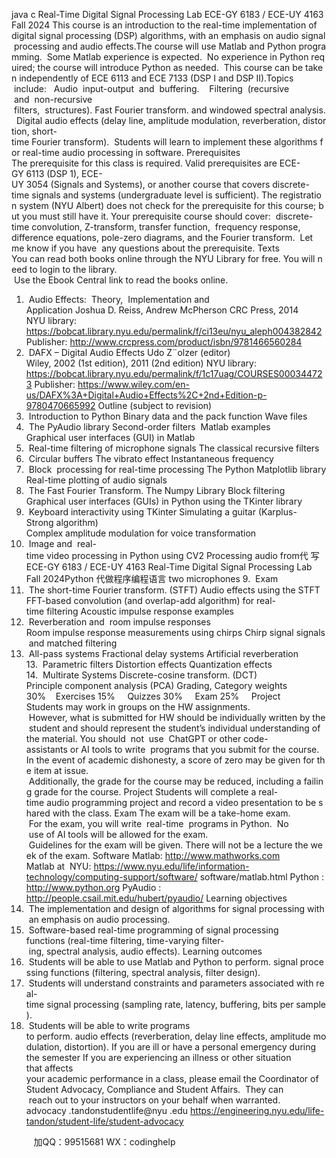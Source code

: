 java c
Real-Time Digital Signal Processing Lab 
ECE-GY 6183 / ECE-UY 4163 
Fall 2024
This course is an introduction to the real-time implementation of digital signal processing (DSP) algorithms, with an emphasis on audio signal processing and audio effects.The course will use Matlab and Python programming.  Some Matlab experience is expected.  No experience in Python required; the course will introduce Python as needed.  This course can be taken independently of ECE 6113 and ECE 7133 (DSP I and DSP II).Topics  include:   Audio  input-output  and  buffering.    Filtering  (recursive  and  non-recursive  filters,  structures). Fast Fourier transform. and windowed spectral analysis.  Digital audio effects (delay line, amplitude modulation, reverberation, distortion, short-time Fourier transform).  Students will learn to implement these algorithms for real-time audio processing in software.
Prerequisites The prerequisite for this class is required. Valid prerequisites are ECE-GY 6113 (DSP 1), ECE-UY 3054 (Signals and Systems), or another course that covers discrete-time signals and systems (undergraduate level is sufficient). The registration system (NYU Albert) does not check for the prerequisite for this course; but you must still have it. Your prerequisite course should cover:  discrete-time convolution, Z-transform, transfer function,  frequency response, difference equations, pole-zero diagrams, and the Fourier transform.  Let me know if you have  any questions about the prerequisite.
Texts 
You can read both books online through the NYU Library for free. You will need to login to the library.  Use the Ebook Central link to read the books online.
1.  Audio Effects:  Theory,  Implementation and Application Joshua D. Reiss, Andrew McPherson
CRC Press, 2014
NYU library: https://bobcat.library.nyu.edu/permalink/f/ci13eu/nyu_aleph004382842 
Publisher: http://www.crcpress.com/product/isbn/9781466560284 
2.  DAFX – Digital Audio Effects Udo Z¨olzer (editor)
Wiley, 2002 (1st edition), 2011 (2nd edition)
NYU library: https://bobcat.library.nyu.edu/permalink/f/1c17uag/COURSES000344723 
Publisher: https://www.wiley.com/en-us/DAFX%3A+Digital+Audio+Effects%2C+2nd+Edition-p-9780470665992 
Outline (subject to revision) 
1.  Introduction to Python
Binary data and the pack function
Wave files
2.  The PyAudio library Second-order filters  Matlab examples
Graphical user interfaces (GUI) in Matlab
3.  Real-time filtering of microphone signals The classical recursive filters
4.  Circular buffers
The vibrato effect
Instantaneous frequency
5.  Block  processing for real-time processing The Python Matplotlib library
Real-time plotting of audio signals
6.  The Fast Fourier Transform.	
The Numpy Library Block filtering
Graphical user interfaces (GUIs) in Python using the TKinter library
7.  Keyboard interactivity using TKinter
Simulating a guitar (Karplus-Strong algorithm)
Complex amplitude modulation for voice transformation
8.  Image and  real-time video processing in Python using CV2 Processing audio from代 写ECE-GY 6183 / ECE-UY 4163 Real-Time Digital Signal Processing Lab Fall 2024Python
代做程序编程语言 two microphones
9.  Exam
10.  The short-time Fourier transform. (STFT) Audio effects using the STFT
FFT-based convolution (and overlap-add algorithm) for real-time filtering Acoustic impulse response examples
11.  Reverberation and  room impulse responses
Room impulse response measurements using chirps Chirp signal signals and matched filtering
12.  All-pass systems
Fractional delay systems Artificial reverberation
13.  Parametric filters
Distortion effects
Quantization effects
14.  Multirate Systems
Discrete-cosine transform. (DCT)
Principle component analysis (PCA)
Grading, Category weights 
30%    Exercises
15%     Quizzes
30%     Exam
25%     Project
Students may work in groups on the HW assignments.  However, what is submitted for HW should be individually written by the student and should represent the student’s individual understanding of the material.
You should  not  use  ChatGPT or other code-assistants or AI tools to write  programs that you submit for the course.
In the event of academic dishonesty, a score of zero may be given for the item at issue.  Additionally, the grade for the course may be reduced, including a failing grade for the course.
Project 
Students will complete a real-time audio programming project and record a video presentation to be shared with the class.
Exam The exam will be a take-home exam.  For the exam, you will write  real-time  programs in Python.  No  use of AI tools will be allowed for the exam.  Guidelines for the exam will be given. There will not be a lecture the week of the exam.
Software 
Matlab: http://www.mathworks.com 
Matlab at  NYU: https://www.nyu.edu/life/information-technology/computing-support/software/ software/matlab.html 
Python : http://www.python.org 
PyAudio : http://people.csail.mit.edu/hubert/pyaudio/ 
Learning objectives 
1.  The implementation and design of algorithms for signal processing with an emphasis on audio processing.
2.  Software-based real-time programming of signal processing functions (real-time filtering, time-varying filter- ing, spectral analysis, audio effects).
Learning outcomes 
1.  Students will be able to use Matlab and Python to perform. signal processing functions (filtering, spectral analysis, filter design).
2.  Students will understand constraints and parameters associated with real-time signal processing (sampling rate, latency, buffering, bits per sample).
3.  Students will be able to write programs to perform. audio effects (reverberation, delay line effects, amplitude modulation, distortion).
If you are ill or have a personal emergency during the semester If you are experiencing an illness or other situation that affects your academic performance in a class, please email the Coordinator of Student Advocacy, Compliance and Student Affairs.  They can  reach out to your instructors on your behalf when warranted.
advocacy .tandonstudentlife@nyu .edu
https://engineering.nyu.edu/life-tandon/student-life/student-advocacy 



         
加QQ：99515681  WX：codinghelp
